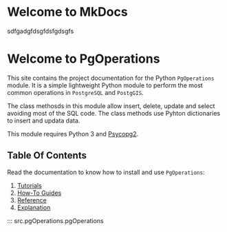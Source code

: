 # Welcome to MkDocs

sdfgadgfdsgfdsfgdsgfs


# Welcome to PgOperations
This site contains the project documentation for the Python
`PgOperations` module. It is a simple lightweight Python module to perform the most 
common operations in `PostgreSQL` and `PostgGIS`.

The class methosds in this module allow insert, delete, update and select avoiding most
of the SQL code. The  class methods use Pyhton dictionaries to insert and updata data.

This module requires Python 3 and [Psycopg2](https://pypi.org/project/psycopg2/).

## Table Of Contents

Read the documentation to know how to install and use `PgOperations`:

1. [Tutorials](tutorials.md)
2. [How-To Guides](how-to-guides.md)
3. [Reference](reference.md)
4. [Explanation](explanation.md)

::: src.pgOperations.pgOperations

